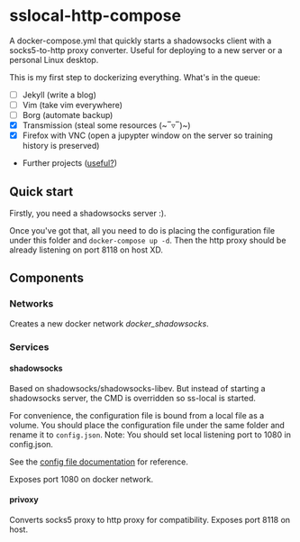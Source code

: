 # sslocal-http-compose
A docker-compose.yml that quickly starts a shadowsocks client with a socks5-to-http proxy converter.
Useful for deploying to a new server or a personal Linux desktop.

This is my first step to dockerizing everything. What's in the queue:
- [ ] Jekyll (write a blog)
- [ ] Vim (take vim everywhere)
- [ ] Borg (automate backup)
- [x] Transmission (steal some resources (\~‾▿‾)\~)
- [x] Firefox with VNC (open a jupypter window on the server so training history is preserved)
- Further projects ([useful?](http://jasonwilder.com/blog/2014/10/13/a-simple-way-to-dockerize-applications/))

## Quick start
Firstly, you need a shadowsocks server :). 

Once you've got that, all you need to do is placing the configuration file under this folder and `docker-compose up -d`. Then the http proxy should be already listening on port 8118 on host XD.

## Components

### Networks
Creates a new docker network _docker\_shadowsocks_.

### Services

#### shadowsocks
Based on shadowsocks/shadowsocks-libev. But instead of starting a shadowsocks server, the CMD is overridden so ss-local is started.

For convenience, the configuration file is bound from a local file as a volume. You should place the configuration file under the same folder and rename it to `config.json`. Note: You should set local listening port to 1080 in config.json.

See the [config file documentation](https://github.com/shadowsocks/shadowsocks/wiki/Configuration-via-Config-File) for reference.

Exposes port 1080 on docker network.

#### privoxy
Converts socks5 proxy to http proxy for compatibility. Exposes port 8118 on host.

